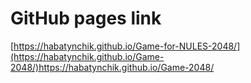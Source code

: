 # GitHub pages link
[https://habatynchik.github.io/Game-for-NULES-2048/](https://habatynchik.github.io/Game-2048/)https://habatynchik.github.io/Game-2048/
